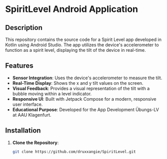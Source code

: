 # SpiritLevel Android Application 

## Description
This repository contains the source code for a Spirit Level app developed in Kotlin using Android Studio. 
The app utilizes the device's accelerometer to function as a spirit level, displaying the tilt of the device in real-time.

## Features
- **Sensor Integration**: Uses the device's accelerometer to measure the tilt.
- **Real-Time Display**: Shows the x and y tilt values on the screen.
- **Visual Feedback**: Provides a visual representation of the tilt with a bubble moving within a level indicator.
- **Responsive UI**: Built with Jetpack Compose for a modern, responsive user interface.
- **Educational Purpose**: Developed for the App Development Übungs-LV at AAU Klagenfurt.

## Installation
1. **Clone the Repository**:
   ```bash
   git clone https://github.com/druxxangie/SpiritLevel.git

